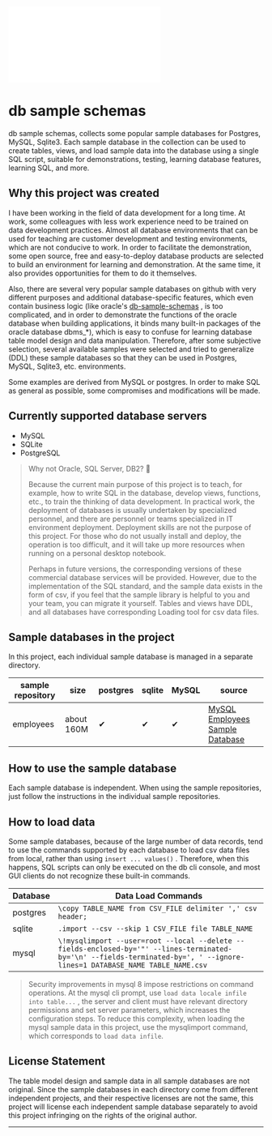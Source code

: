 ![说明-中文版本](./README_zh.md)

# db sample schemas

db sample schemas, collects some popular sample databases for Postgres, MySQL, Sqlite3. Each sample database in the collection can be used to create tables, views, and load sample data into the database using a single SQL script, suitable for demonstrations, testing, learning database features, learning SQL, and more.

## Why this project was created

I have been working in the field of data development for a long time. At work, some colleagues with less work experience need to be trained on data development practices. Almost all database environments that can be used for teaching are customer development and testing environments, which are not conducive to work. In order to facilitate the demonstration, some open source, free and easy-to-deploy database products are selected to build an environment for learning and demonstration. At the same time, it also provides opportunities for them to do it themselves.

Also, there are several very popular sample databases on github with very different purposes and additional database-specific features, which even contain business logic (like oracle's [db-sample-schemas][oracle sample schemas] , is too complicated, and in order to demonstrate the functions of the oracle database when building applications, it binds many built-in packages of the oracle database dbms_*), which is easy to confuse for learning database table model design and data manipulation. Therefore, after some subjective selection, several available samples were selected and tried to generalize (DDL) these sample databases so that they can be used in Postgres, MySQL, Sqlite3, etc. environments.

Some examples are derived from MySQL or postgres. In order to make SQL as general as possible, some compromises and modifications will be made.

## Currently supported database servers

* MySQL
* SQLite
* PostgreSQL

> Why not Oracle, SQL Server, DB2? 🤔
> 
> Because the current main purpose of this project is to teach, for example, how to write SQL in the database, develop views, functions, etc., to train the thinking of data development. In practical work, the deployment of databases is usually undertaken by specialized personnel, and there are personnel or teams specialized in IT environment deployment. Deployment skills are not the purpose of this project. For those who do not usually install and deploy, the operation is too difficult, and it will take up more resources when running on a personal desktop notebook.
>
> Perhaps in future versions, the corresponding versions of these commercial database services will be provided.
> However, due to the implementation of the SQL standard, and the sample data exists in the form of csv, if you feel that the sample library is helpful to you and your team, you can migrate it yourself. Tables and views have DDL, and all databases have corresponding Loading tool for csv data files.

## Sample databases in the project

In this project, each individual sample database is managed in a separate directory.

| sample repository | size | postgres | sqlite | MySQL | source
|-------------------|------|----------|--------|-------|-------
| employees         | about 160M | ✔ | ✔ | ✔ | [MySQL Employees Sample Database][mysql sample employees]

## How to use the sample database

Each sample database is independent. When using the sample repositories, just follow the instructions in the individual sample repositories.


## How to load data

Some sample databases, because of the large number of data records, tend to use the commands supported by each database to load csv data files from local, rather than using `insert ... values()` . Therefore, when this happens, SQL scripts can only be executed on the db cli console, and most GUI clients do not recognize these built-in commands.

| Database | Data Load Commands
|----------|------------
| postgres | `\copy TABLE_NAME from CSV_FILE delimiter ',' csv header;`
| sqlite   | `.import --csv --skip 1 CSV_FILE file TABLE_NAME`
| mysql    | `\!mysqlimport --user=root --local --delete --fields-enclosed-by='"' --lines-terminated-by='\n' --fields-terminated-by=', ' --ignore-lines=1 DATABASE_NAME TABLE_NAME.csv`

> Security improvements in mysql 8 impose restrictions on command operations. At the mysql cli prompt, use `load data locale infile into table...` , the server and client must have relevant directory permissions and set server parameters, which increases the configuration steps. To reduce this complexity, when loading the mysql sample data in this project, use the mysqlimport command, which corresponds to `load data infile`.

## License Statement

The table model design and sample data in all sample databases are not original. Since the sample databases in each directory come from different independent projects, and their respective licenses are not the same, this project will license each independent sample database separately to avoid this project infringing on the rights of the original author.

---
[mysql sample employees]: https://github.com/datacharmer/test_db
[oracle sample schemas]: https://github.com/oracle-samples/db-sample-schemas
